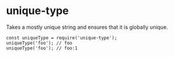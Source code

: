 # unique-type

Takes a mostly unique string and ensures that it is globally unique.

```
const uniqueType = require('unique-type');
uniqueType('foo'); // foo
uniqueType('foo'); // foo:1
```
